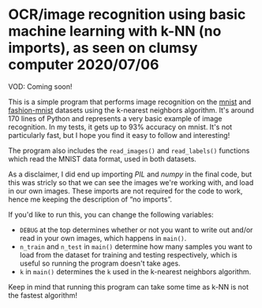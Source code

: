 # OCR/image recognition using basic machine learning with k-NN (no imports), as seen on clumsy computer 2020/07/06

VOD: Coming soon!

This is a simple program that performs image recognition on the
[mnist](http://yann.lecun.com/exdb/mnist/)
and
[fashion-mnist](https://github.com/zalandoresearch/fashion-mnist)
datasets using the k-nearest neighbors algorithm. It's around 170 lines of Python and
represents a very basic example of image recognition. In my tests, it gets up to
93% accuracy on mnist. It's not particularly fast, but I hope you
find it easy to follow and interesting!

The program also includes the `read_images()` and `read_labels()` functions which read the
MNIST data format, used in both datasets.

As a disclaimer, I did end up importing _PIL_ and _numpy_ in the final code, but
this was stricly so that we can see the images we're working with, and load in our own images.
These imports are not required for the code to work, hence me keeping the description of
“no imports”.

If you'd like to run this, you can change the following variables:

* `DEBUG` at the top determines whether or not you want to write out and/or read in your own
  images, which happens in `main()`.
* `n_train` and `n_test` in `main()` determine how many samples you want to load from the dataset
  for training and testing respectively, which is useful so running the program doesn't take ages.
* `k` in `main()` determines the `k` used in the k-nearest neighbors algorithm.

Keep in mind that running this program can take some time as k-NN is not the fastest
algorithm!
